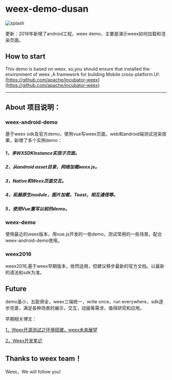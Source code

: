 # weex-demo-dusan
![splash](https://github.com/duqian291902259/weex-demo-dusan/blob/master/screenshot/weex-demo-dusan.gif)

更新：2018年新增了android工程，weex demo，主要是演示weex如何加载和渲染页面。

## How to start
This demo is based on weex.
so,you should ensure that installed the environment of weex ,A framework for building Mobile cross-platform UI: [https://github.com/apache/incubator-weex](https://github.com/apache/incubator-weex)

---

## About 项目说明：
### weex-android-demo

基于weex sdk及官方demo，使用vue写weex页面，web和android端测试渲染效果，新增了多个实例demo：

##### 1，多WXSDKInstance实现子页面。

##### 2，从android asset目录，网络加载weex js。

##### 3，Native和Weex页面交互。

##### 4，拓展原生module，图片加载，Toast，相互通信等。

##### 5，使用Vue重写以前的demo。

### weex-demo
使用最近的weex版本，用vue.js开发的一些demo，测试常用的一些场景。配合weex-android-demo使用。

### weex2016
weex2016,基于weex早期版本，依然适用，但建议移步最新的官方文档。以最新的语法和sdk为准。


## Future 
demo虽小，五脏俱全，weex三端统一，write once，run everywhere，sdk逐步完善，满足各种场景的展示，交互，动画等需求，值得研究和应用。

早期相关博文：

[1，Weex开源测试之环境搭建，weex未来展望](http://blog.csdn.net/dzsw0117/article/details/51702319)

[2，Weex开发笔记](http://blog.csdn.net/dzsw0117/article/details/51773175)


## Thanks to weex team！
Weex，We will follow you!